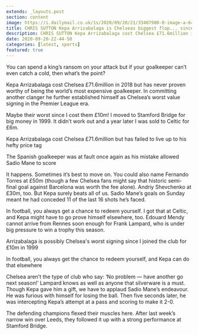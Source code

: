 ```yaml
---
extends: _layouts.post
section: content
image: https://i.dailymail.co.uk/1s/2020/09/20/21/33407980-0-image-a-64_1600633099119.jpg 
title: CHRIS SUTTON Kepa Arrizabalaga is Chelseas biggest flop... since me! 
description: CHRIS SUTTON Kepa Arrizabalaga cost Chelsea £71.6million in 2018 but has never proven worthy of being the worlds most expensive goalkeeper. In football, you get a chance to redeem yourself. 
date: 2020-09-20-22-44-50 
categories: [latest, sports] 
featured: true 
--- 
```

You can spend a king’s ransom on your attack but if your goalkeeper can’t even catch a cold, then what’s the point?

Kepa Arrizabalaga cost Chelsea £71.6million in 2018 but has never proven worthy of being the world’s most expensive goalkeeper. In committing another clanger he further established himself as Chelsea’s worst value signing in the Premier League era.

Maybe their worst since I cost them £10m! I moved to Stamford Bridge for big money in 1999. It didn’t work out and a year later I was sold to Celtic for £6m.

Kepa Arrizabalaga cost Chelsea £71.6million but has failed to live up to his hefty price tag

The Spanish goalkeeper was at fault once again as his mistake allowed Sadio Mane to score

It happens. Sometimes it’s best to move on. You could also name Fernando Torres at £50m (though a few Chelsea fans might say that historic semi-final goal against Barcelona was worth the fee alone). Andriy Shevchenko at £30m, too. But Kepa surely beats all of us. Sadio Mane’s goals on Sunday meant he had conceded 11 of the last 16 shots he’s faced.

In football, you always get a chance to redeem yourself. I got that at Celtic, and Kepa might have to go prove himself elsewhere, too. Edouard Mendy cannot arrive from Rennes soon enough for Frank Lampard, who is under big pressure to win a trophy this season. 

Arrizabalaga is possibly Chelsea's worst signing since I joined the club for £10m in 1999

In football, you always get the chance to redeem yourself, and Kepa can do that elsewhere

Chelsea aren’t the type of club who say: ‘No problem — have another go next season!’ Lampard knows as well as anyone that silverware is a must. Though Kepa gave him a gift, we have to applaud Sadio Mane’s endeavour. He was furious with himself for losing the ball. Then five seconds later, he was intercepting Kepa’s attempt at a pass and scoring to make it 2-0.

The defending champions flexed their muscles here. After last week’s narrow win over Leeds, they followed it up with a strong performance at Stamford Bridge.

